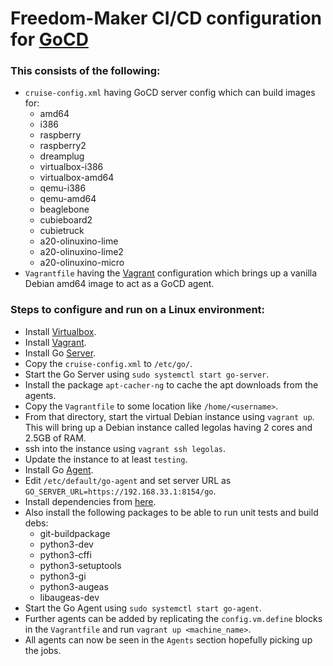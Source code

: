 # Freedom-Maker CI/CD configuration for [GoCD](https://www.gocd.io/)

### This consists of the following:

- `cruise-config.xml` having GoCD server config which can build images for:
    - amd64
    - i386
    - raspberry
    - raspberry2
    - dreamplug
    - virtualbox-i386
    - virtualbox-amd64
    - qemu-i386
    - qemu-amd64
    - beaglebone
    - cubieboard2
    - cubietruck
    - a20-olinuxino-lime
    - a20-olinuxino-lime2
    - a20-olinuxino-micro
- `Vagrantfile` having the [Vagrant](https://www.vagrantup.com/) configuration which brings up a vanilla Debian amd64 image to act as a GoCD agent.

### Steps to configure and run on a Linux environment:

- Install [Virtualbox](https://www.virtualbox.org/wiki/Downloads).
- Install [Vagrant](https://www.vagrantup.com/downloads.html).
- Install Go [Server](https://www.gocd.io/download/).
- Copy the `cruise-config.xml` to `/etc/go/`.
- Start the Go Server using `sudo systemctl start go-server`.
- Install the package `apt-cacher-ng` to cache the apt downloads from the agents.
- Copy the `Vagrantfile` to some location like `/home/<username>`.
- From that directory, start the virtual Debian instance using `vagrant up`. This will bring up a Debian instance called legolas having 2 cores and 2.5GB of RAM.
- ssh into the instance using `vagrant ssh legolas`.
- Update the instance to at least `testing`.
- Install Go [Agent](https://www.gocd.io/download/).
- Edit `/etc/default/go-agent` and set server URL as `GO_SERVER_URL=https://192.168.33.1:8154/go`.
- Install dependencies from [here](https://github.com/freedombox/freedom-maker#install-dependencies).
- Also install the following packages to be able to run unit tests and build debs:
    - git-buildpackage
    - python3-dev
    - python3-cffi
    - python3-setuptools
    - python3-gi
    - python3-augeas
    - libaugeas-dev
- Start the Go Agent using `sudo systemctl start go-agent`.
- Further agents can be added by replicating the `config.vm.define` blocks in the `Vagrantfile` and run `vagrant up <machine_name>`.
- All agents can now be seen in the `Agents` section hopefully picking up the jobs.
